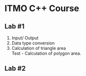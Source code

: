 # ITMO C++ Course

## Lab #1
1. Input/ Output <br>
2. Data type conversion <br>
3. Calculation of triangle area<br>
Test - Calculation of polygon area.

## Lab #2
